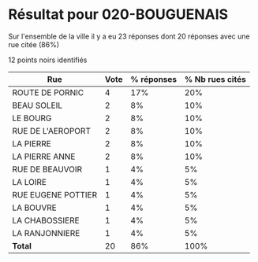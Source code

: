 # Résultat pour 020-BOUGUENAIS

Sur l'ensemble de la ville il y a eu 23 réponses dont 20 réponses avec une rue citée (86%)

12 points noirs identifiés

| Rue | Vote | % réponses | % Nb rues cités|
|-----|------|------------|----------------|
| ROUTE DE PORNIC | 4 | 17% | 20%|
| BEAU SOLEIL | 2 | 8% | 10%|
| LE BOURG | 2 | 8% | 10%|
| RUE DE L'AEROPORT | 2 | 8% | 10%|
| LA PIERRE | 2 | 8% | 10%|
| LA PIERRE ANNE | 2 | 8% | 10%|
| RUE DE BEAUVOIR | 1 | 4% | 5%|
| LA LOIRE | 1 | 4% | 5%|
| RUE EUGENE POTTIER | 1 | 4% | 5%|
| LA BOUVRE | 1 | 4% | 5%|
| LA CHABOSSIERE | 1 | 4% | 5%|
| LA RANJONNIERE | 1 | 4% | 5%|
| **Total** | 20 | 86% | 100%|
